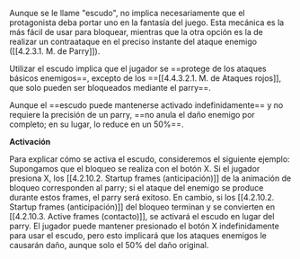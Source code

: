
Aunque se le llame "escudo", no implica necesariamente que el protagonista deba portar uno en la fantasía del juego. Esta mecánica es la más fácil de usar para bloquear, mientras que la otra opción es la de realizar un contraataque en el preciso instante del ataque enemigo ([[4.2.3.1. M. de Parry]]). 

Utilizar el escudo implica que el jugador se ==protege de los ataques básicos enemigos==, excepto de los ==[[4.4.3.2.1. M. de Ataques rojos]], que solo pueden ser bloqueados mediante el parry==.

Aunque el ==escudo puede mantenerse activado indefinidamente== y no requiere la precisión de un parry, ==no anula el daño enemigo por completo; en su lugar, lo reduce en un 50%==.

**Activación**

Para explicar cómo se activa el escudo, consideremos el siguiente ejemplo: Supongamos que el bloqueo se realiza con el botón X. Si el jugador presiona X, los [[4.2.10.2. Startup frames (anticipación)]] de la animación de bloqueo corresponden al parry; si el ataque del enemigo se produce durante estos frames, el parry será exitoso. En cambio, si los [[4.2.10.2. Startup frames (anticipación)]] del bloqueo terminan y se convierten en [[4.2.10.3. Active frames (contacto)]], se activará el escudo en lugar del parry. El jugador puede mantener presionado el botón X indefinidamente para usar el escudo, pero esto implicará que los ataques enemigos le causarán daño, aunque solo el 50% del daño original.